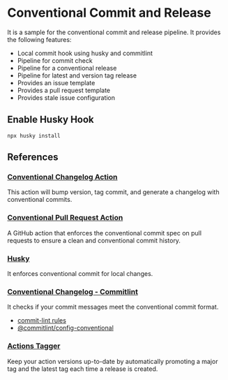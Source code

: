 # Conventional Commit and Release

It is a sample for the conventional commit and release pipeline. It provides the following features:
- Local commit hook using husky and commitlint
- Pipeline for commit check
- Pipeline for a conventional release
- Pipeline for latest and version tag release
- Provides an issue template
- Provides a pull request template
- Provides stale issue configuration


## Enable Husky Hook
`npx husky install`


## References

### [Conventional Changelog Action](https://github.com/TriPSs/conventional-changelog-action)
This action will bump version, tag commit, and generate a changelog with conventional commits.


### [Conventional Pull Request Action](https://github.com/CondeNast/conventional-pull-request-action)
A GitHub action that enforces the conventional commit spec on pull requests to ensure a clean and conventional commit history.


### [Husky](https://typicode.github.io/husky/#/)
It enforces conventional commit for local changes.


### [Conventional Changelog - Commitlint](https://github.com/conventional-changelog/commitlint)
It checks if your commit messages meet the conventional commit format.

- [commit-lint rules](https://github.com/conventional-changelog/commitlint/blob/master/docs/reference-rules.md)
- [@commitlint/config-conventional](https://github.com/conventional-changelog/commitlint/blob/master/@commitlint/config-conventional/index.js)


### [Actions Tagger](https://github.com/Actions-R-Us/actions-tagger)
Keep your action versions up-to-date by automatically promoting a major tag and the latest tag each time a release is created.

